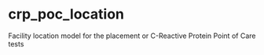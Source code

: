 # crp_poc_location
Facility location model for the placement or C-Reactive Protein Point of Care tests
